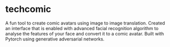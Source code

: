# techcomic
A fun tool to create comic avatars using image to image translation.
Created an interface that is enabled with advanced facial recognition algorithm to analyse the features of your face and convert it to a comic avatar.
Built with Pytorch using generative adversarial networks.
